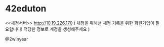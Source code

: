 # 42eduton

<<채점서버>>
http://10.19.226.170
( 채점을 위해선 채점 기록을 위한 회원가입이 필요합니다! 적당한 정보로 계정을 생성해주세요 )

@2winyear
